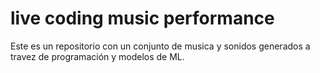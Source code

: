 # live coding music performance

Este es un repositorio con un conjunto de musica y sonidos generados a travez de programación y modelos de ML.

